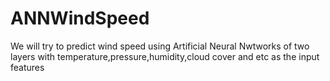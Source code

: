 # ANNWindSpeed
We will try to predict wind speed using Artificial Neural Nwtworks of two layers with temperature,pressure,humidity,cloud cover and etc as the input features
